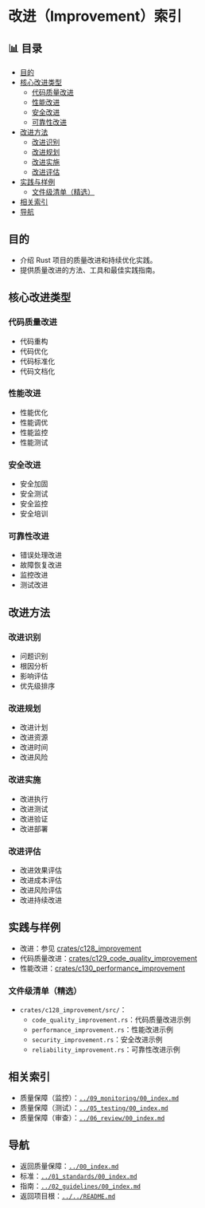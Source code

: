 ﻿# 改进（Improvement）索引


## 📊 目录

- [目的](#目的)
- [核心改进类型](#核心改进类型)
  - [代码质量改进](#代码质量改进)
  - [性能改进](#性能改进)
  - [安全改进](#安全改进)
  - [可靠性改进](#可靠性改进)
- [改进方法](#改进方法)
  - [改进识别](#改进识别)
  - [改进规划](#改进规划)
  - [改进实施](#改进实施)
  - [改进评估](#改进评估)
- [实践与样例](#实践与样例)
  - [文件级清单（精选）](#文件级清单精选)
- [相关索引](#相关索引)
- [导航](#导航)


## 目的

- 介绍 Rust 项目的质量改进和持续优化实践。
- 提供质量改进的方法、工具和最佳实践指南。

## 核心改进类型

### 代码质量改进

- 代码重构
- 代码优化
- 代码标准化
- 代码文档化

### 性能改进

- 性能优化
- 性能调优
- 性能监控
- 性能测试

### 安全改进

- 安全加固
- 安全测试
- 安全监控
- 安全培训

### 可靠性改进

- 错误处理改进
- 故障恢复改进
- 监控改进
- 测试改进

## 改进方法

### 改进识别

- 问题识别
- 根因分析
- 影响评估
- 优先级排序

### 改进规划

- 改进计划
- 改进资源
- 改进时间
- 改进风险

### 改进实施

- 改进执行
- 改进测试
- 改进验证
- 改进部署

### 改进评估

- 改进效果评估
- 改进成本评估
- 改进风险评估
- 改进持续改进

## 实践与样例

- 改进：参见 [crates/c128_improvement](../../../crates/c128_improvement/)
- 代码质量改进：[crates/c129_code_quality_improvement](../../../crates/c129_code_quality_improvement/)
- 性能改进：[crates/c130_performance_improvement](../../../crates/c130_performance_improvement/)

### 文件级清单（精选）

- `crates/c128_improvement/src/`：
  - `code_quality_improvement.rs`：代码质量改进示例
  - `performance_improvement.rs`：性能改进示例
  - `security_improvement.rs`：安全改进示例
  - `reliability_improvement.rs`：可靠性改进示例

## 相关索引

- 质量保障（监控）：[`../09_monitoring/00_index.md`](../09_monitoring/00_index.md)
- 质量保障（测试）：[`../05_testing/00_index.md`](../05_testing/00_index.md)
- 质量保障（审查）：[`../06_review/00_index.md`](../06_review/00_index.md)

## 导航

- 返回质量保障：[`../00_index.md`](../00_index.md)
- 标准：[`../01_standards/00_index.md`](../01_standards/00_index.md)
- 指南：[`../02_guidelines/00_index.md`](../02_guidelines/00_index.md)
- 返回项目根：[`../../README.md`](../../README.md)
